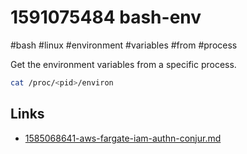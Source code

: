 # 1591075484 bash-env
#bash #linux #environment #variables #from #process

Get the environment variables from a specific process.
```bash
cat /proc/<pid>/environ
```




## Links
- [1585068641-aws-fargate-iam-authn-conjur.md](1585068641-aws-fargate-iam-authn-conjur.md)
